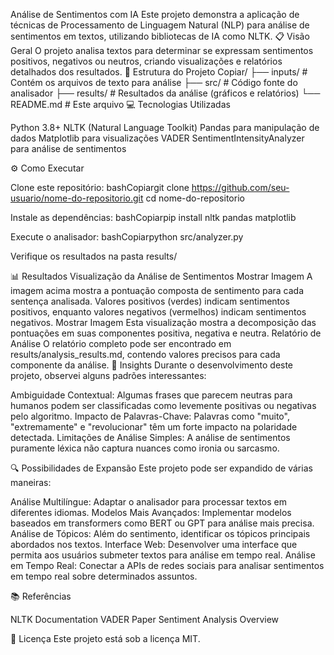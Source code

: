 Análise de Sentimentos com IA
Este projeto demonstra a aplicação de técnicas de Processamento de Linguagem Natural (NLP) para análise de sentimentos em textos, utilizando bibliotecas de IA como NLTK.
📋 Visão Geral
O projeto analisa textos para determinar se expressam sentimentos positivos, negativos ou neutros, criando visualizações e relatórios detalhados dos resultados.
🚀 Estrutura do Projeto
Copiar/
├── inputs/          # Contém os arquivos de texto para análise
├── src/             # Código fonte do analisador
├── results/         # Resultados da análise (gráficos e relatórios)
└── README.md        # Este arquivo
💻 Tecnologias Utilizadas

Python 3.8+
NLTK (Natural Language Toolkit)
Pandas para manipulação de dados
Matplotlib para visualizações
VADER SentimentIntensityAnalyzer para análise de sentimentos

⚙️ Como Executar

Clone este repositório:
bashCopiargit clone https://github.com/seu-usuario/nome-do-repositorio.git
cd nome-do-repositorio

Instale as dependências:
bashCopiarpip install nltk pandas matplotlib

Execute o analisador:
bashCopiarpython src/analyzer.py

Verifique os resultados na pasta results/

📊 Resultados
Visualização da Análise de Sentimentos
Mostrar Imagem
A imagem acima mostra a pontuação composta de sentimento para cada sentença analisada. Valores positivos (verdes) indicam sentimentos positivos, enquanto valores negativos (vermelhos) indicam sentimentos negativos.
Mostrar Imagem
Esta visualização mostra a decomposição das pontuações em suas componentes positiva, negativa e neutra.
Relatório de Análise
O relatório completo pode ser encontrado em results/analysis_results.md, contendo valores precisos para cada componente da análise.
🧠 Insights
Durante o desenvolvimento deste projeto, observei alguns padrões interessantes:

Ambiguidade Contextual: Algumas frases que parecem neutras para humanos podem ser classificadas como levemente positivas ou negativas pelo algoritmo.
Impacto de Palavras-Chave: Palavras como "muito", "extremamente" e "revolucionar" têm um forte impacto na polaridade detectada.
Limitações de Análise Simples: A análise de sentimentos puramente léxica não captura nuances como ironia ou sarcasmo.

🔍 Possibilidades de Expansão
Este projeto pode ser expandido de várias maneiras:

Análise Multilíngue: Adaptar o analisador para processar textos em diferentes idiomas.
Modelos Mais Avançados: Implementar modelos baseados em transformers como BERT ou GPT para análise mais precisa.
Análise de Tópicos: Além do sentimento, identificar os tópicos principais abordados nos textos.
Interface Web: Desenvolver uma interface que permita aos usuários submeter textos para análise em tempo real.
Análise em Tempo Real: Conectar a APIs de redes sociais para analisar sentimentos em tempo real sobre determinados assuntos.

📚 Referências

NLTK Documentation
VADER Paper
Sentiment Analysis Overview

📝 Licença
Este projeto está sob a licença MIT.

